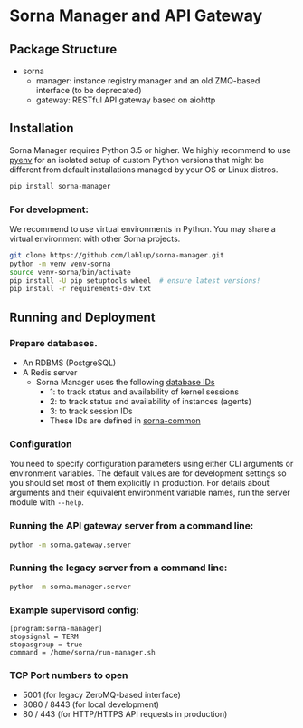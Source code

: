 Sorna Manager and API Gateway
=============================

Package Structure
-----------------

 * sorna
   * manager: instance registry manager and an old ZMQ-based interface (to be deprecated)
   * gateway: RESTful API gateway based on aiohttp

Installation
------------

Sorna Manager requires Python 3.5 or higher.  We highly recommend to use
[pyenv](https://github.com/yyuu/pyenv) for an isolated setup of custom Python
versions that might be different from default installations managed by your OS
or Linux distros.

```sh
pip install sorna-manager
```

### For development:

We recommend to use virtual environments in Python.
You may share a virtual environment with other Sorna projects.

```sh
git clone https://github.com/lablup/sorna-manager.git
python -m venv venv-sorna
source venv-sorna/bin/activate
pip install -U pip setuptools wheel  # ensure latest versions!
pip install -r requirements-dev.txt
```

Running and Deployment
----------------------

### Prepare databases.

 * An RDBMS (PostgreSQL)
 * A Redis server
   - Sorna Manager uses the following [database IDs](http://redis.io/commands/SELECT)
     - 1: to track status and availability of kernel sessions
     - 2: to track status and availability of instances (agents)
     - 3: to track session IDs
     - These IDs are defined in [sorna-common](https://github.com/lablup/sorna-common/blob/master/sorna/defs.py)

### Configuration

You need to specify configuration parameters using either CLI arguments or environment
variables.  The default values are for development settings so you should set most of them
explicitly in production.
For details about arguments and their equivalent environment variable names,
run the server module with `--help`.

### Running the API gateway server from a command line:

```sh
python -m sorna.gateway.server
```

### Running the legacy server from a command line:

```sh
python -m sorna.manager.server
```

### Example supervisord config:

```dosini
[program:sorna-manager]
stopsignal = TERM
stopasgroup = true
command = /home/sorna/run-manager.sh
```

### TCP Port numbers to open

 * 5001 (for legacy ZeroMQ-based interface)
 * 8080 / 8443 (for local development)
 * 80 / 443 (for HTTP/HTTPS API requests in production)

